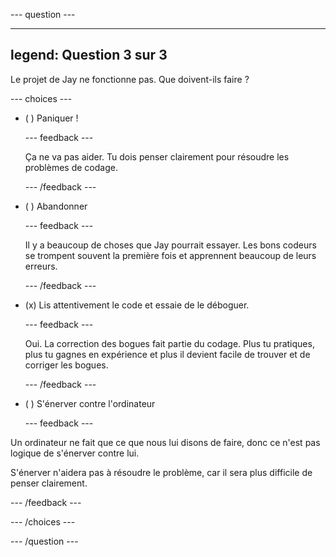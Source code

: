 
--- question ---

---
legend: Question 3 sur 3
---

Le projet de Jay ne fonctionne pas. Que doivent-ils faire ?

--- choices ---

- ( ) Paniquer !

  --- feedback ---

  Ça ne va pas aider. Tu dois penser clairement pour résoudre les problèmes de codage.

  --- /feedback ---

- ( ) Abandonner

  --- feedback ---

  Il y a beaucoup de choses que Jay pourrait essayer. Les bons codeurs se trompent souvent la première fois et apprennent beaucoup de leurs erreurs.

  --- /feedback ---

- (x) Lis attentivement le code et essaie de le déboguer.

  --- feedback ---

  Oui. La correction des bogues fait partie du codage. Plus tu pratiques, plus tu gagnes en expérience et plus il devient facile de trouver et de corriger les bogues.

  --- /feedback ---

- ( ) S'énerver contre l'ordinateur

  --- feedback ---

Un ordinateur ne fait que ce que nous lui disons de faire, donc ce n'est pas logique de s'énerver contre lui.

S'énerver n'aidera pas à résoudre le problème, car il sera plus difficile de penser clairement.

  --- /feedback ---

--- /choices ---

--- /question ---
